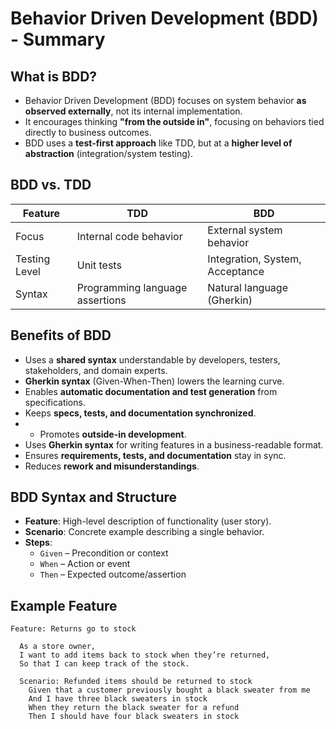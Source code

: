 # Behavior Driven Development (BDD) - Summary

## What is BDD?
- Behavior Driven Development (BDD) focuses on system behavior **as observed externally**, not its internal implementation.
- It encourages thinking **"from the outside in"**, focusing on behaviors tied directly to business outcomes.
- BDD uses a **test-first approach** like TDD, but at a **higher level of abstraction** (integration/system testing).

## BDD vs. TDD
| Feature       | TDD                              | BDD                                 |
|---------------|----------------------------------|--------------------------------------|
| Focus         | Internal code behavior           | External system behavior             |
| Testing Level | Unit tests                       | Integration, System, Acceptance      |
| Syntax        | Programming language assertions  | Natural language (Gherkin)           |

## Benefits of BDD
- Uses a **shared syntax** understandable by developers, testers, stakeholders, and domain experts.
- **Gherkin syntax** (Given-When-Then) lowers the learning curve.
- Enables **automatic documentation and test generation** from specifications.
- Keeps **specs, tests, and documentation synchronized**.
- - Promotes **outside-in development**.
- Uses **Gherkin syntax** for writing features in a business-readable format.
- Ensures **requirements, tests, and documentation** stay in sync.
- Reduces **rework and misunderstandings**.

## BDD Syntax and Structure
- **Feature**: High-level description of functionality (user story).
- **Scenario**: Concrete example describing a single behavior.
- **Steps**:
  - `Given` – Precondition or context
  - `When` – Action or event
  - `Then` – Expected outcome/assertion

## Example Feature

```gherkin
Feature: Returns go to stock

  As a store owner,
  I want to add items back to stock when they’re returned,
  So that I can keep track of the stock.

  Scenario: Refunded items should be returned to stock
    Given that a customer previously bought a black sweater from me
    And I have three black sweaters in stock
    When they return the black sweater for a refund
    Then I should have four black sweaters in stock
